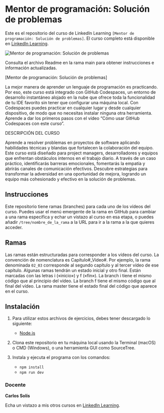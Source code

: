 # Mentor de programación: Solución de problemas

Este es el repositorio del curso de LinkedIn Learning `[Mentor de programación: Solución de problemas]`. El curso completo está disponible en [LinkedIn Learning][lil-course-url].

![Mentor de programación: Solución de problemas][lil-thumbnail-url] 

Consulta el archivo Readme en la rama main para obtener instrucciones e información actualizadas.

[Mentor de programación: Solución de problemas]

La mejor manera de aprender un lenguaje de programación es practicando. Por eso, este curso está integrado con GitHub Codespaces, un entorno de desarrollo instantáneo alojado en la nube que ofrece toda la funcionalidad de tu IDE favorito sin tener que configurar una máquina local. Con Codespaces puedes practicar en cualquier lugar y desde cualquier dispositivo, de modo que no necesitas instalar ninguna otra herramienta. Aprende a dar los primeros pasos con el vídeo “Cómo usar GitHub Codespaces con este curso”.    

DESCRIPCIÓN DEL CURSO

Aprende a resolver problemas en proyectos de software aplicando habilidades técnicas y blandas que fortalecen la colaboración del equipo. Este curso está diseñado para project managers, desarrolladores y equipos que enfrentan obstáculos internos en el trabajo diario. A través de un caso práctico, identificarás barreras emocionales, fomentarás la empatía y abrirás canales de comunicación efectivos. Descubre estrategias para transformar la adversidad en una oportunidad de mejora, logrando un equipo más cohesionado y efectivo en la solución de problemas.

## Instrucciones

Este repositorio tiene ramas (branches) para cada uno de los vídeos del curso. Puedes usar el menú emergente de la rama en GitHub para cambiar a una rama específica y echar un vistazo al curso en esa etapa, o puedes añadir `/tree/nombre_de_la_rama` a la URL para ir a la rama a la que quieres acceder.

## Ramas

Las ramas están estructuradas para corresponder a los vídeos del curso. La convención de nomenclatura es Capítulo#_Vídeo#. Por ejemplo, la rama denominada `02_03` corresponde al segundo capítulo y al tercer vídeo de ese capítulo. Algunas ramas tendrán un estado inicial y otro final. Están marcadas con las letras i («inicio») y f («fin»). La branch i tiene el mismo código que al principio del vídeo. La branch f tiene el mismo código que al final del vídeo. La rama master tiene el estado final del código que aparece en el curso.

## Instalación

1. Para utilizar estos archivos de ejercicios, debes tener descargado lo siguiente:
   -  [Node.js](https://nodejs.org/en)

2. Clona este repositorio en tu máquina local usando la Terminal (macOS) o CMD (Windows), o una herramienta GUI como SourceTree.
3. Instala y ejecuta el programa con los comandos:
   - `npm install`
   - `npm run dev`

### Docente

**Carlos Solís**

Echa un vistazo a mis otros cursos en [LinkedIn Learning](https://www.linkedin.com/learning/instructors/carlos-solis).

[0]: # (Replace these placeholder URLs with actual course URLs)
[lil-course-url]: https://www.linkedin.com
[lil-thumbnail-url]: https://media.licdn.com/dms/image/v2/D4E0DAQEcZpm5vg8t2w/learning-public-crop_675_1200/B4EZYf9T7jHcBw-/0/1744292889019?e=2147483647&v=beta&t=cgo1ud6R6HEi90ddV3Vw-1PDu1JSlKN_Wwl64teV-SI

[1]: # (End of ES-Instruction ###############################################################################################)
